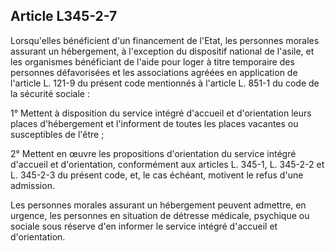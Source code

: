 ## Article L345-2-7

Lorsqu'elles bénéficient d'un financement de l'Etat, les personnes morales assurant un hébergement,
à l'exception du dispositif national de l'asile, et les organismes bénéficiant de l'aide pour loger à titre
temporaire des personnes défavorisées et les associations agréées en application de l'article L. 121-9 du
présent code mentionnés à l'article L. 851-1 du code de la sécurité sociale :

1° Mettent à disposition du service intégré d'accueil et d'orientation leurs places d'hébergement et l'informent
de toutes les places vacantes ou susceptibles de l'être ;

2° Mettent en œuvre les propositions d'orientation du service intégré d'accueil et d'orientation, conformément
aux articles L. 345-1, L. 345-2-2 et L. 345-2-3 du présent code, et, le cas échéant, motivent le refus d'une
admission.

Les personnes morales assurant un hébergement peuvent admettre, en urgence, les personnes en situation
de détresse médicale, psychique ou sociale sous réserve d'en informer le service intégré d'accueil et
d'orientation.


